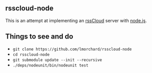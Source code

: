 rsscloud-node
-------------

This is an attempt at implementing an [rssCloud][] server with [node.js][].

[rssCloud]: http://rsscloud.org/
[node.js]: http://nodejs.org/

## Things to see and do

* `git clone https://github.com/lmorchard/rsscloud-node`
* `cd rsscloud-node`
* `git submodule update --init --recursive`
* `./deps/nodeunit/bin/nodeunit test`

